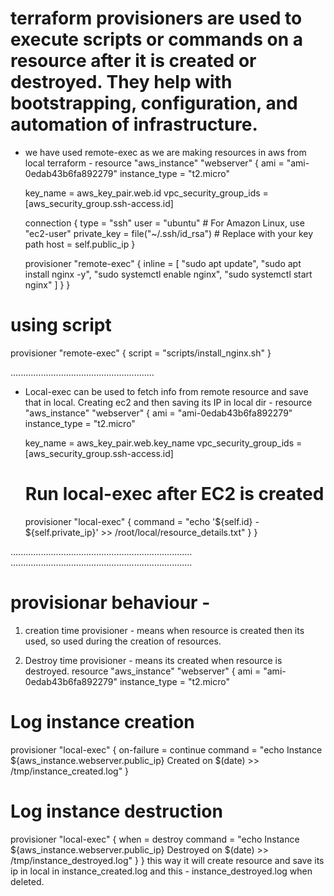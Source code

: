 # terraform provisioners are used to execute scripts or commands on a resource after it is created or destroyed. They help with bootstrapping, configuration, and automation of infrastructure.

- we have used remote-exec as we are making resources in aws from local terraform - 
resource "aws_instance" "webserver" {
  ami           = "ami-0edab43b6fa892279"
  instance_type = "t2.micro"
  
  key_name               = aws_key_pair.web.id
  vpc_security_group_ids = [aws_security_group.ssh-access.id]

  connection {
    type        = "ssh"
    user        = "ubuntu"  # For Amazon Linux, use "ec2-user"
    private_key = file("~/.ssh/id_rsa")  # Replace with your key path
    host        = self.public_ip
  }

  provisioner "remote-exec" {
    inline = [
      "sudo apt update",
      "sudo apt install nginx -y",
      "sudo systemctl enable nginx",
      "sudo systemctl start nginx"
    ]
  }
}

# using script
provisioner "remote-exec" {
  script = "scripts/install_nginx.sh"
}


.........................................................
- Local-exec can be used to fetch info from remote resource and save that in local.
Creating ec2 and then saving its IP in local dir - 
resource "aws_instance" "webserver" {
  ami           = "ami-0edab43b6fa892279"
  instance_type = "t2.micro"

  key_name               = aws_key_pair.web.key_name
  vpc_security_group_ids = [aws_security_group.ssh-access.id]

  # Run local-exec after EC2 is created
  provisioner "local-exec" {
    command = "echo '${self.id} - ${self.private_ip}' >> /root/local/resource_details.txt"
  }
}

........................................................................
........................................................................
# provisionar behaviour - 
1. creation time provisioner - means when resource is created then its used, so used during the creation of resources.

2. Destroy time provisioner - means its created when resource is destroyed.
resource "aws_instance" "webserver" {
  ami           = "ami-0edab43b6fa892279"
  instance_type = "t2.micro"

  # Log instance creation
  provisioner "local-exec" {
    on-failure = continue
    command = "echo Instance ${aws_instance.webserver.public_ip} Created on $(date) >> /tmp/instance_created.log"
  }

  # Log instance destruction
  provisioner "local-exec" {
    when = destroy
    command = "echo Instance ${aws_instance.webserver.public_ip} Destroyed on $(date) >> /tmp/instance_destroyed.log"
  }
}
this way it will create resource and save its ip in local in instance_created.log and this - instance_destroyed.log when deleted.


